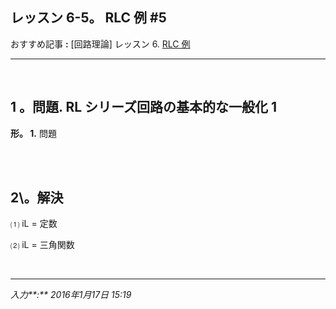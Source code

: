 ## **レッスン 6-5。 RLC 例 #5**

おすすめ記事 **:** [回路理論] レッスン 6. [RLC 例](https://jb243.github.io/pages/5023)

---

<br>

## **1** **。問題.** RL シリーズ回路の基本的な一般化 1

**形。 1.** 問題

<br>

<br>

## **2\。解決**

⑴ iL = 定数

⑵ iL = 三角関数

<br>

---

_入力**:** 2016年1月17日 15:19_

